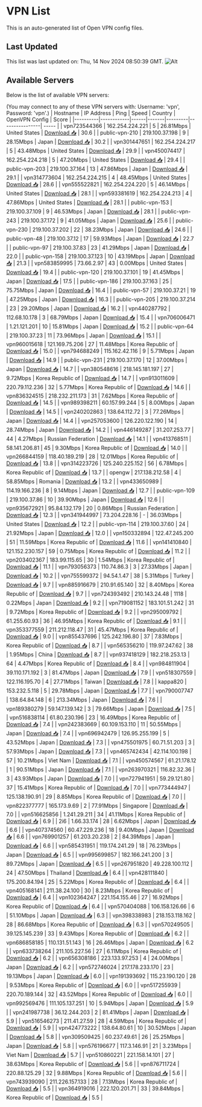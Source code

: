 # VPN List

This is an auto-generated list of Open VPN config files.

## Last Updated

This list was last updated on: Thu, 14 Nov 2024 08:50:39 GMT.
![Alt](https://repobeats.axiom.co/api/embed/186b98318ef1479477931607c1ad7d823f12451f.svg "Repobeats analytics image")

## Available Servers

Below is the list of available VPN servers:

(You may connect to any of these VPN servers with: Username: 'vpn', Password: 'vpn'.)
| Hostname | IP Address | Ping | Speed | Country | OpenVPN Config | Score |
|----------|------------|------|-------|---------|----------------| ----- |
| vpn723544366 | 162.254.224.221 | 5 | 26.81Mbps | United States | [Download 📥](./configs/server_0_US.ovpn) | 30.6 |
| public-vpn-210 | 219.100.37.198 | 9 | 28.15Mbps | Japan | [Download 📥](./configs/server_1_JP.ovpn) | 30.2 |
| vpn301447651 | 162.254.224.217 | 5 | 43.48Mbps | United States | [Download 📥](./configs/server_2_US.ovpn) | 29.9 |
| vpn450074417 | 162.254.224.218 | 5 | 47.20Mbps | United States | [Download 📥](./configs/server_3_US.ovpn) | 29.4 |
| public-vpn-203 | 219.100.37.164 | 13 | 47.86Mbps | Japan | [Download 📥](./configs/server_4_JP.ovpn) | 29.1 |
| vpn314773604 | 162.254.224.215 | 4 | 48.45Mbps | United States | [Download 📥](./configs/server_5_US.ovpn) | 28.6 |
| vpn555522821 | 162.254.224.220 | 5 | 46.14Mbps | United States | [Download 📥](./configs/server_6_US.ovpn) | 28.1 |
| vpn593381619 | 162.254.224.213 | 4 | 47.86Mbps | United States | [Download 📥](./configs/server_7_US.ovpn) | 28.1 |
| public-vpn-153 | 219.100.37.109 | 9 | 46.53Mbps | Japan | [Download 📥](./configs/server_8_JP.ovpn) | 28.1 |
| public-vpn-243 | 219.100.37.172 | 9 | 41.05Mbps | Japan | [Download 📥](./configs/server_9_JP.ovpn) | 25.6 |
| public-vpn-230 | 219.100.37.202 | 22 | 38.23Mbps | Japan | [Download 📥](./configs/server_10_JP.ovpn) | 24.6 |
| public-vpn-48 | 219.100.37.12 | 17 | 59.93Mbps | Japan | [Download 📥](./configs/server_11_JP.ovpn) | 22.7 |
| public-vpn-97 | 219.100.37.83 | 23 | 41.29Mbps | Japan | [Download 📥](./configs/server_12_JP.ovpn) | 22.0 |
| public-vpn-158 | 219.100.37.123 | 10 | 43.19Mbps | Japan | [Download 📥](./configs/server_13_JP.ovpn) | 21.3 |
| vpn583859995 | 73.66.2.97 | 43 | 0.00Mbps | United States | [Download 📥](./configs/server_14_US.ovpn) | 19.4 |
| public-vpn-120 | 219.100.37.101 | 19 | 41.45Mbps | Japan | [Download 📥](./configs/server_15_JP.ovpn) | 17.5 |
| public-vpn-186 | 219.100.37.163 | 25 | 75.75Mbps | Japan | [Download 📥](./configs/server_16_JP.ovpn) | 16.4 |
| public-vpn-57 | 219.100.37.21 | 19 | 47.25Mbps | Japan | [Download 📥](./configs/server_17_JP.ovpn) | 16.3 |
| public-vpn-205 | 219.100.37.214 | 23 | 29.20Mbps | Japan | [Download 📥](./configs/server_18_JP.ovpn) | 16.2 |
| vpn440287792 | 112.68.10.178 | 3 | 68.79Mbps | Japan | [Download 📥](./configs/server_19_JP.ovpn) | 15.4 |
| vpn706006471 | 1.21.121.201 | 10 | 15.81Mbps | Japan | [Download 📥](./configs/server_20_JP.ovpn) | 15.2 |
| public-vpn-64 | 219.100.37.23 | 11 | 73.96Mbps | Japan | [Download 📥](./configs/server_21_JP.ovpn) | 15.1 |
| vpn960015618 | 121.169.75.206 | 27 | 11.48Mbps | Korea Republic of | [Download 📥](./configs/server_22_KR.ovpn) | 15.0 |
| vpn794688249 | 115.162.42.116 | 9 | 5.71Mbps | Japan | [Download 📥](./configs/server_23_JP.ovpn) | 14.9 |
| public-vpn-231 | 219.100.37.170 | 12 | 37.00Mbps | Japan | [Download 📥](./configs/server_24_JP.ovpn) | 14.7 |
| vpn380548616 | 218.145.181.197 | 27 | 9.72Mbps | Korea Republic of | [Download 📥](./configs/server_25_KR.ovpn) | 14.7 |
| vpn913011609 | 220.79.112.236 | 32 | 5.77Mbps | Korea Republic of | [Download 📥](./configs/server_26_KR.ovpn) | 14.6 |
| vpn836324515 | 218.232.211.173 | 31 | 7.62Mbps | Korea Republic of | [Download 📥](./configs/server_27_KR.ovpn) | 14.5 |
| vpn989398211 | 60.157.99.244 | 5 | 8.00Mbps | Japan | [Download 📥](./configs/server_28_JP.ovpn) | 14.5 |
| vpn240202863 | 138.64.112.72 | 3 | 77.26Mbps | Japan | [Download 📥](./configs/server_29_JP.ovpn) | 14.4 |
| vpn257053600 | 126.220.122.190 | 14 | 28.74Mbps | Japan | [Download 📥](./configs/server_30_JP.ovpn) | 14.2 |
| vpn446149287 | 31.207.253.77 | 44 | 4.27Mbps | Russian Federation | [Download 📥](./configs/server_31_RU.ovpn) | 14.1 |
| vpn413768511 | 58.141.206.81 | 45 | 9.30Mbps | Korea Republic of | [Download 📥](./configs/server_32_KR.ovpn) | 14.0 |
| vpn266844159 | 118.40.189.219 | 28 | 12.01Mbps | Korea Republic of | [Download 📥](./configs/server_33_KR.ovpn) | 13.8 |
| vpn314223726 | 125.240.225.152 | 56 | 6.78Mbps | Korea Republic of | [Download 📥](./configs/server_34_KR.ovpn) | 13.7 |
| opengw | 217.138.212.58 | 4 | 58.85Mbps | Romania | [Download 📥](./configs/server_35_RO.ovpn) | 13.2 |
| vpn433650989 | 114.19.166.236 | 8 | 9.14Mbps | Japan | [Download 📥](./configs/server_36_JP.ovpn) | 12.7 |
| public-vpn-109 | 219.100.37.86 | 10 | 39.90Mbps | Japan | [Download 📥](./configs/server_37_JP.ovpn) | 12.6 |
| vpn935672921 | 95.84.132.179 | 20 | 0.86Mbps | Russian Federation | [Download 📥](./configs/server_38_RU.ovpn) | 12.3 |
| vpn341944997 | 73.204.228.16 | - | 36.03Mbps | United States | [Download 📥](./configs/server_39_US.ovpn) | 12.2 |
| public-vpn-114 | 219.100.37.60 | 24 | 21.92Mbps | Japan | [Download 📥](./configs/server_40_JP.ovpn) | 12.0 |
| vpn150332894 | 122.47.245.200 | 51 | 11.59Mbps | Korea Republic of | [Download 📥](./configs/server_41_KR.ovpn) | 11.6 |
| vpn141410840 | 121.152.230.157 | 59 | 0.75Mbps | Korea Republic of | [Download 📥](./configs/server_42_KR.ovpn) | 11.2 |
| vpn203402367 | 183.99.115.65 | 30 | 1.54Mbps | Korea Republic of | [Download 📥](./configs/server_43_KR.ovpn) | 11.1 |
| vpn793056373 | 110.74.86.3 | 3 | 27.33Mbps | Japan | [Download 📥](./configs/server_44_JP.ovpn) | 10.2 |
| vpn755599372 | 94.54.1.47 | 38 | 5.31Mbps | Turkey | [Download 📥](./configs/server_45_TR.ovpn) | 9.7 |
| vpn885916679 | 210.91.65.140 | 32 | 8.40Mbps | Korea Republic of | [Download 📥](./configs/server_46_KR.ovpn) | 9.7 |
| vpn724393492 | 210.143.24.48 | 1118 | 0.22Mbps | Japan | [Download 📥](./configs/server_47_JP.ovpn) | 9.2 |
| vpn719081152 | 183.101.51.242 | 31 | 9.72Mbps | Korea Republic of | [Download 📥](./configs/server_48_KR.ovpn) | 9.2 |
| vpn295009792 | 61.255.60.93 | 36 | 46.95Mbps | Korea Republic of | [Download 📥](./configs/server_49_KR.ovpn) | 9.1 |
| vpn353377559 | 211.212.118.47 | 31 | 45.47Mbps | Korea Republic of | [Download 📥](./configs/server_50_KR.ovpn) | 9.0 |
| vpn855437696 | 125.242.196.80 | 37 | 7.83Mbps | Korea Republic of | [Download 📥](./configs/server_51_KR.ovpn) | 8.7 |
| vpn565356210 | 119.97.247.62 | 38 | 1.95Mbps | China | [Download 📥](./configs/server_52_CN.ovpn) | 8.7 |
| vpn937418129 | 182.218.253.13 | 64 | 4.47Mbps | Korea Republic of | [Download 📥](./configs/server_53_KR.ovpn) | 8.4 |
| vpn984811904 | 39.110.171.192 | 3 | 81.47Mbps | Japan | [Download 📥](./configs/server_54_JP.ovpn) | 7.9 |
| vpn518307559 | 122.116.195.70 | 4 | 27.71Mbps | Taiwan | [Download 📥](./configs/server_55_TW.ovpn) | 7.8 |
| kappa820 | 153.232.5.118 | 5 | 29.78Mbps | Japan | [Download 📥](./configs/server_56_JP.ovpn) | 7.7 |
| vpn790007747 | 138.64.84.148 | 6 | 213.34Mbps | Japan | [Download 📥](./configs/server_57_JP.ovpn) | 7.6 |
| vpn189380279 | 59.147.139.142 | 3 | 79.66Mbps | Japan | [Download 📥](./configs/server_58_JP.ovpn) | 7.5 |
| vpn516838114 | 61.80.230.196 | 23 | 16.49Mbps | Korea Republic of | [Download 📥](./configs/server_59_KR.ovpn) | 7.4 |
| vpn242383669 | 60.109.153.110 | 11 | 50.55Mbps | Japan | [Download 📥](./configs/server_60_JP.ovpn) | 7.4 |
| vpn696942479 | 126.95.255.199 | 5 | 43.52Mbps | Japan | [Download 📥](./configs/server_61_JP.ovpn) | 7.3 |
| vpn475501975 | 60.71.51.203 | 3 | 57.93Mbps | Japan | [Download 📥](./configs/server_62_JP.ovpn) | 7.3 |
| vpn465742434 | 42.114.100.198 | 57 | 10.21Mbps | Viet Nam | [Download 📥](./configs/server_63_VN.ovpn) | 7.1 |
| vpn450574567 | 61.21.178.12 | 1 | 90.51Mbps | Japan | [Download 📥](./configs/server_64_JP.ovpn) | 7.1 |
| vpn263970321 | 116.82.32.36 | 3 | 43.93Mbps | Japan | [Download 📥](./configs/server_65_JP.ovpn) | 7.0 |
| vpn727941951 | 59.29.121.80 | 37 | 15.41Mbps | Korea Republic of | [Download 📥](./configs/server_66_KR.ovpn) | 7.0 |
| vpn773444947 | 125.138.190.91 | 29 | 8.85Mbps | Korea Republic of | [Download 📥](./configs/server_67_KR.ovpn) | 7.0 |
| vpn822377777 | 165.173.9.69 | 2 | 77.91Mbps | Singapore | [Download 📥](./configs/server_68_SG.ovpn) | 7.0 |
| vpn516625856 | 1.241.29.211 | 34 | 41.11Mbps | Korea Republic of | [Download 📥](./configs/server_69_KR.ovpn) | 6.9 |
| 2i6 | 1.66.33.174 | 28 | 6.62Mbps | Japan | [Download 📥](./configs/server_70_JP.ovpn) | 6.6 |
| vpn407374560 | 60.47.229.236 | 18 | 9.40Mbps | Japan | [Download 📥](./configs/server_71_JP.ovpn) | 6.6 |
| vpn769901257 | 61.203.20.238 | 2 | 84.39Mbps | Japan | [Download 📥](./configs/server_72_JP.ovpn) | 6.6 |
| vpn585431951 | 119.174.241.29 | 18 | 76.23Mbps | Japan | [Download 📥](./configs/server_73_JP.ovpn) | 6.5 |
| vpn995699857 | 182.166.241.200 | 3 | 89.72Mbps | Japan | [Download 📥](./configs/server_74_JP.ovpn) | 6.5 |
| vpn267951820 | 49.228.100.112 | 24 | 47.50Mbps | Thailand | [Download 📥](./configs/server_75_TH.ovpn) | 6.4 |
| vpn428111840 | 175.200.84.194 | 25 | 5.22Mbps | Korea Republic of | [Download 📥](./configs/server_76_KR.ovpn) | 6.4 |
| vpn405168141 | 211.38.24.100 | 30 | 8.23Mbps | Korea Republic of | [Download 📥](./configs/server_77_KR.ovpn) | 6.4 |
| vpn102364247 | 221.154.155.46 | 27 | 16.92Mbps | Korea Republic of | [Download 📥](./configs/server_78_KR.ovpn) | 6.4 |
| vpn570404088 | 106.158.126.66 | 6 | 51.10Mbps | Japan | [Download 📥](./configs/server_79_JP.ovpn) | 6.3 |
| vpn398338983 | 218.153.118.162 | 28 | 86.68Mbps | Korea Republic of | [Download 📥](./configs/server_80_KR.ovpn) | 6.3 |
| vpn570249505 | 39.125.145.239 | 33 | 9.43Mbps | Korea Republic of | [Download 📥](./configs/server_81_KR.ovpn) | 6.2 |
| vpn686858185 | 110.131.51.143 | 16 | 26.46Mbps | Japan | [Download 📥](./configs/server_82_JP.ovpn) | 6.2 |
| vpn633738264 | 211.105.227.56 | 27 | 6.11Mbps | Korea Republic of | [Download 📥](./configs/server_83_KR.ovpn) | 6.2 |
| vpn656308186 | 223.133.97.253 | 4 | 24.00Mbps | Japan | [Download 📥](./configs/server_84_JP.ovpn) | 6.2 |
| vpn572746024 | 217.178.233.170 | 23 | 19.13Mbps | Japan | [Download 📥](./configs/server_85_JP.ovpn) | 6.0 |
| vpn191393692 | 115.23.190.120 | 28 | 9.53Mbps | Korea Republic of | [Download 📥](./configs/server_86_KR.ovpn) | 6.0 |
| vpn517255939 | 220.70.189.144 | 32 | 43.52Mbps | Korea Republic of | [Download 📥](./configs/server_87_KR.ovpn) | 6.0 |
| vpn992569476 | 111.105.137.251 | 10 | 5.94Mbps | Japan | [Download 📥](./configs/server_88_JP.ovpn) | 5.9 |
| vpn241987738 | 36.12.244.203 | 2 | 81.41Mbps | Japan | [Download 📥](./configs/server_89_JP.ovpn) | 5.9 |
| vpn516546273 | 211.41.27.59 | 28 | 4.59Mbps | Korea Republic of | [Download 📥](./configs/server_90_KR.ovpn) | 5.9 |
| vpn424773222 | 138.64.80.61 | 10 | 30.52Mbps | Japan | [Download 📥](./configs/server_91_JP.ovpn) | 5.8 |
| vpn309509425 | 60.237.49.61 | 26 | 25.25Mbps | Japan | [Download 📥](./configs/server_92_JP.ovpn) | 5.8 |
| vpn576196677 | 117.3.146.91 | 21 | 3.23Mbps | Viet Nam | [Download 📥](./configs/server_93_VN.ovpn) | 5.7 |
| vpn510860221 | 221.158.14.101 | 27 | 38.63Mbps | Korea Republic of | [Download 📥](./configs/server_94_KR.ovpn) | 5.6 |
| vpn876711724 | 220.88.125.29 | 32 | 9.88Mbps | Korea Republic of | [Download 📥](./configs/server_95_KR.ovpn) | 5.6 |
| vpn743939090 | 211.226.157.133 | 28 | 7.13Mbps | Korea Republic of | [Download 📥](./configs/server_96_KR.ovpn) | 5.5 |
| vpn364919016 | 222.120.201.71 | 33 | 39.84Mbps | Korea Republic of | [Download 📥](./configs/server_97_KR.ovpn) | 5.5 |
